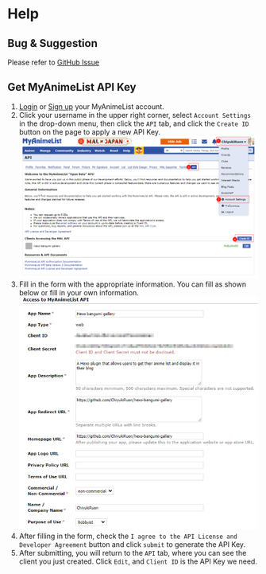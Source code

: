 # Help <!-- {docsify-ignore} -->

## Bug & Suggestion

Please refer to [GitHub Issue](https://github.com/ChiyukiRuon/hexo-bangumi-gallery/issues)

## Get MyAnimeList API Key

1. [Login](https://myanimelist.net/login.php) or [Sign up](https://myanimelist.net/register.php) your MyAnimeList account.  
2. Click your username in the upper right corner, select `Account Settings` in the drop-down menu, then click the `API` tab, and click the `Create ID` button on the page to apply a new API Key.  
   ![Get MyAnimeList API Key](../images/get_mal_api_key_1.png "Get MyAnimeList API Key")  
3. Fill in the form with the appropriate information. You can fill as shown below or fill in your own information.  
   ![Fill the form](../images/get_mal_api_key_2.png "Fill the form")  
4. After filling in the form, check the `I agree to the API License and Developer Agreement` button and click `submit` to generate the API Key.  
5. After submitting, you will return to the `API` tab, where you can see the client you just created. Click `Edit`, and `Client ID` is the API Key we need.  